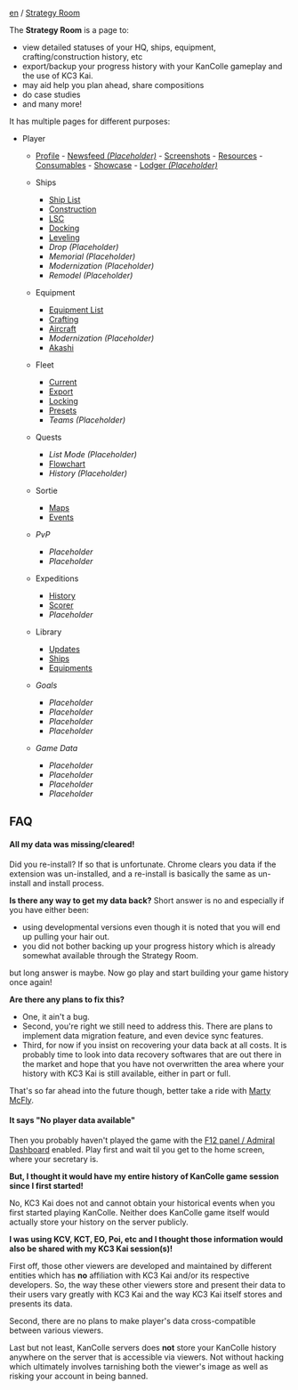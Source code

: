 [en](https://github.com/KC3Kai/kc3-docs/tree/master/en) / [Strategy Room](https://github.com/KC3Kai/kc3-docs/blob/master/en/Strategy_Room.md)

The **Strategy Room** is a page to:
* view detailed statuses of your HQ, ships, equipment, crafting/construction history, etc
* export/backup your progress history with your KanColle gameplay and the use of KC3 Kai.
* may aid help you plan ahead, share compositions
* do case studies
* and many more!

It has multiple pages for different purposes:

-   Player
       -   [Profile](https://github.com/KC3Kai/kc3-docs/tree/master/en/Strategy_Room_-_Profile.md "wikilink")
        -   [Newsfeed *(Placeholder)*](https://github.com/KC3Kai/kc3-docs/tree/master/en/Strategy_Room_-_Newsfeed.md "wikilink")
        -   [Screenshots](https://github.com/KC3Kai/kc3-docs/tree/master/en/Strategy_Room_-_Screenshots.md "wikilink")
        -   [Resources](https://github.com/KC3Kai/kc3-docs/tree/master/en/Strategy_Room_-_Resources.md "wikilink")
        -   [Consumables](https://github.com/KC3Kai/kc3-docs/tree/master/en/Strategy_Room_-_Consumables.md "wikilink")
        -   [Showcase](https://github.com/KC3Kai/kc3-docs/tree/master/en/Strategy_Room_-_Showcase.md "wikilink")
        -   [Lodger *(Placeholder)*](https://github.com/KC3Kai/kc3-docs/tree/master/en/Strategy_Room_-_Lodger.md "wikilink")

    -   Ships
        -   [Ship List](https://github.com/KC3Kai/kc3-docs/tree/master/en/Strategy_Room_-_Ships.md "wikilink")
        -   [Construction](https://github.com/KC3Kai/kc3-docs/tree/master/en/Strategy_Room_-_Construction.md "wikilink")
        -   [LSC](https://github.com/KC3Kai/kc3-docs/tree/master/en/Strategy_Room_-_LSC.md "wikilink")
        -   [Docking](https://github.com/KC3Kai/kc3-docs/tree/master/en/Strategy_Room_-_Docking.md "wikilink")
        -   [Leveling](https://github.com/KC3Kai/kc3-docs/tree/master/en/Strategy_Room_-_Leveling.md "wikilink")
        -   *Drop (Placeholder)*
        -   *Memorial (Placeholder)*
        -   *Modernization (Placeholder)*
        -   *Remodel (Placeholder)*

    -   Equipment
        -   [Equipment List](https://github.com/KC3Kai/kc3-docs/tree/master/en/Strategy_Room_-_Equipment.md "wikilink")
        -   [Crafting](https://github.com/KC3Kai/kc3-docs/tree/master/en/Strategy_Room_-_Crafting.md "wikilink")
        -   [Aircraft](https://github.com/KC3Kai/kc3-docs/tree/master/en/Strategy_Room_-_Aircraft.md "wikilink")
        -   *Modernization (Placeholder)*
		-   [Akashi](https://github.com/KC3Kai/kc3-docs/tree/master/en/Strategy_Room_-_Akashi.md "wikilink")

    -   Fleet
        -   [Current](https://github.com/KC3Kai/kc3-docs/tree/master/en/Strategy_Room_-_Fleets.md "wikilink")
        -   [Export](https://github.com/KC3Kai/kc3-docs/tree/master/en/Strategy_Room_-_Export.md "wikilink")
        -   [Locking](https://github.com/KC3Kai/kc3-docs/tree/master/en/Strategy_Room_-_Locking.md "wikilink")
        -   [Presets](https://github.com/KC3Kai/kc3-docs/tree/master/en/Strategy_Room_-_Presets.md "wikilink")
        -   *Teams (Placeholder)*

    -   Quests
    	-   *List Mode (Placeholder)*
        -   [Flowchart](https://github.com/KC3Kai/kc3-docs/tree/master/en/Strategy_Room_-_Quests.md "wikilink")
        -   *History (Placeholder)*

    -   Sortie
        -   [Maps](https://github.com/KC3Kai/kc3-docs/tree/master/en/Strategy_Room_-_Regular_Maps.md "wikilink")
        -   [Events](https://github.com/KC3Kai/kc3-docs/tree/master/en/Strategy_Room_-_Events.md "wikilink")

    -   *PvP*
		- *Placeholder*
		- *Placeholder*

    -   Expeditions
		-   [History](https://github.com/KC3Kai/kc3-docs/tree/master/en/Strategy_Room_-_History.md "wikilink")
        -   [Scorer](https://github.com/KC3Kai/kc3-docs/tree/master/en/Strategy_Room_-_Scorer.md "wikilink")
        -   *Placeholder*

	-	Library
		-	[Updates](https://github.com/KC3Kai/kc3-docs/tree/master/en/Strategy_Room_-_Updates.md "wikilink")
		-	[Ships](https://github.com/KC3Kai/kc3-docs/tree/master/en/Strategy_Room_-_Ships.md "wikilink")
		-	[Equipments](https://github.com/KC3Kai/kc3-docs/tree/master/en/Strategy_Room_-_Equipment.md "wikilink")

    -   *Goals*
        -   *Placeholder*
        -   *Placeholder*
        -   *Placeholder*
        -   *Placeholder*

    -   *Game Data*
        -   *Placeholder*
        -   *Placeholder*
        -   *Placeholder*
        -   *Placeholder*

FAQ
---

#### All my data was missing/cleared!

Did you re-install? If so that is unfortunate. Chrome clears you data if the extension was un-installed, and a re-install is basically the same as un-install and install process.

**Is there any way to get my data back?** Short answer is no and especially if you have either been:
* using developmental versions even though it is noted that you will end up pulling your hair out.
* you did not bother backing up your progress history which is already somewhat available through the Strategy Room.

but long answer is maybe. Now go play and start building your game history once again!

**Are there any plans to fix this?**

-   One, it ain't a bug.
-   Second, you're right we still need to address this. There are plans to implement data migration feature, and even device sync features.
-   Third, for now if you insist on recovering your data back at all costs. It is probably time to look into data recovery softwares that are out there in the market and hope that you have not overwritten the area where your history with KC3 Kai is still available, either in part or full.

That's so far ahead into the future though, better take a ride with [Marty McFly](http://en.wikipedia.org/wiki/Marty_McFly).

#### It says "No player data available"

Then you probably haven't played the game with the [F12 panel / Admiral Dashboard](https://github.com/KC3Kai/kc3-docs/tree/master/en/Panel.md "wikilink") enabled. Play first and wait til you get to the home screen, where your secretary is.

**But, I thought it would have my entire history of KanColle game session since I first started!**

No, KC3 Kai does not and cannot obtain your historical events when you first started playing KanColle. Neither does KanColle game itself would actually store your history on the server publicly.

**I was using KCV, KCT, EO, Poi, etc and I thought those information would also be shared with my KC3 Kai session(s)!**

First off, those other viewers are developed and maintained by different entities which has **no** affiliation with KC3 Kai and/or its respective developers. So, the way these other viewers store and present their data to their users vary greatly with KC3 Kai and the way KC3 Kai itself stores and presents its data.

Second, there are no plans to make player's data cross-compatible between various viewers.

Last but not least, KanColle servers does **not** store your KanColle history anywhere on the server that is accessible via viewers. Not without hacking which ultimately involves tarnishing both the viewer's image as well as risking your account in being banned.

